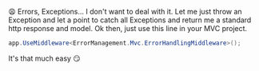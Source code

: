 😩 Errors, Exceptions...
I don't want to deal with it.
Let me just throw an Exception and let a point to catch all Exceptions and return me a standard  http response and model.
Ok then, just use this line in your MVC project.
```csharp
app.UseMiddleware<ErrorManagement.Mvc.ErrorHandlingMiddleware>();
```

It's that much easy 😏
